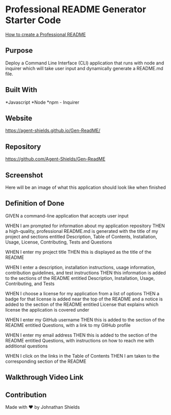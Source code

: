 # Professional README Generator Starter Code

[How to create a Professional README](https://coding-boot-camp.github.io/full-stack/github/professional-readme-guide)

## Purpose
Deploy a Command Line Interface (CLI) application that runs with node and inquirer which will take user input and dynamically generate a README.md file.

## Built With
*Javascript
*Node
*npm - Inquirer

## Website
https://agent-shields.github.io/Gen-ReadME/

## Repository
https://github.com/Agent-Shields/Gen-ReadME

## Screenshot
Here will be an image of what this application should look like when finished
<!-- ![image](assets/images/WeatherTrackerProof.PNG) -->

## Definition of Done

GIVEN a command-line application that accepts user input

WHEN I am prompted for information about my application repository
THEN a high-quality, professional README.md is generated with the title of my project and sections entitled Description, Table of Contents, Installation, Usage, License, Contributing, Tests and Questions

WHEN I enter my project title
THEN this is displayed as the title of the README

WHEN I enter a description, installation instructions, usage information, contribution guidelines, and test instructions
THEN this information is added to the sections of the README entitled Description, Installation, Usage, Contributing, and Tests

WHEN I choose a license for my application from a list of options
THEN a badge for that license is added near the top of the README and a notice is added to the section of the README entitled License that explains which license the application is covered under

WHEN I enter my GitHub username
THEN this is added to the section of the README entitled Questions, with a link to my GitHub profile

WHEN I enter my email address
THEN this is added to the section of the README entitled Questions, with instructions on how to reach me with additional questions

WHEN I click on the links in the Table of Contents
THEN I am taken to the corresponding section of the README

## Walkthrough Video Link

## Contribution
Made with ❤️ by Johnathan Shields 